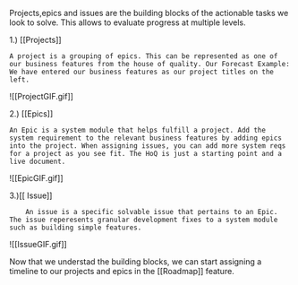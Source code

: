 Projects,epics and issues are the building blocks of the actionable tasks we look to solve.  This allows to evaluate progress at multiple levels.


1.) [[Projects]]
		
	A project is a grouping of epics. This can be represented as one of our business features from the house of quality. Our Forecast Example: We have entered our business features as our project titles on the left. 

![[ProjectGIF.gif]]

2.) [[Epics]]

	An Epic is a system module that helps fulfill a project. Add the system requirement to the relevant business features by adding epics into the project. When assigning issues, you can add more system reqs for a project as you see fit. The HoQ is just a starting point and a live document.
	
![[EpicGIF.gif]]

3.)[[ Issue]]

		An issue is a specific solvable issue that pertains to an Epic. The issue reperesents granular development fixes to a system module such as building simple features. 
		
![[IssueGIF.gif]]
	
	
	
	
	
	
	
Now that we understad the building blocks, we can start assigning a timeline to our projects and epics in the [[Roadmap]] feature.
